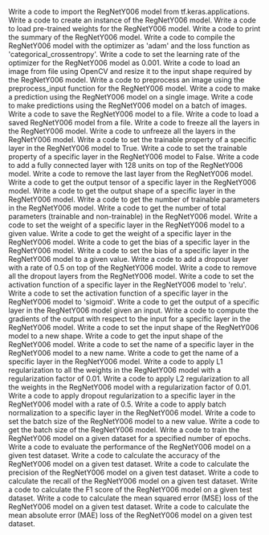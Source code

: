 Write a code to import the RegNetY006 model from tf.keras.applications.
Write a code to create an instance of the RegNetY006 model.
Write a code to load pre-trained weights for the RegNetY006 model.
Write a code to print the summary of the RegNetY006 model.
Write a code to compile the RegNetY006 model with the optimizer as 'adam' and the loss function as 'categorical_crossentropy'.
Write a code to set the learning rate of the optimizer for the RegNetY006 model as 0.001.
Write a code to load an image from file using OpenCV and resize it to the input shape required by the RegNetY006 model.
Write a code to preprocess an image using the preprocess_input function for the RegNetY006 model.
Write a code to make a prediction using the RegNetY006 model on a single image.
Write a code to make predictions using the RegNetY006 model on a batch of images.
Write a code to save the RegNetY006 model to a file.
Write a code to load a saved RegNetY006 model from a file.
Write a code to freeze all the layers in the RegNetY006 model.
Write a code to unfreeze all the layers in the RegNetY006 model.
Write a code to set the trainable property of a specific layer in the RegNetY006 model to True.
Write a code to set the trainable property of a specific layer in the RegNetY006 model to False.
Write a code to add a fully connected layer with 128 units on top of the RegNetY006 model.
Write a code to remove the last layer from the RegNetY006 model.
Write a code to get the output tensor of a specific layer in the RegNetY006 model.
Write a code to get the output shape of a specific layer in the RegNetY006 model.
Write a code to get the number of trainable parameters in the RegNetY006 model.
Write a code to get the number of total parameters (trainable and non-trainable) in the RegNetY006 model.
Write a code to set the weight of a specific layer in the RegNetY006 model to a given value.
Write a code to get the weight of a specific layer in the RegNetY006 model.
Write a code to get the bias of a specific layer in the RegNetY006 model.
Write a code to set the bias of a specific layer in the RegNetY006 model to a given value.
Write a code to add a dropout layer with a rate of 0.5 on top of the RegNetY006 model.
Write a code to remove all the dropout layers from the RegNetY006 model.
Write a code to set the activation function of a specific layer in the RegNetY006 model to 'relu'.
Write a code to set the activation function of a specific layer in the RegNetY006 model to 'sigmoid'.
Write a code to get the output of a specific layer in the RegNetY006 model given an input.
Write a code to compute the gradients of the output with respect to the input for a specific layer in the RegNetY006 model.
Write a code to set the input shape of the RegNetY006 model to a new shape.
Write a code to get the input shape of the RegNetY006 model.
Write a code to set the name of a specific layer in the RegNetY006 model to a new name.
Write a code to get the name of a specific layer in the RegNetY006 model.
Write a code to apply L1 regularization to all the weights in the RegNetY006 model with a regularization factor of 0.01.
Write a code to apply L2 regularization to all the weights in the RegNetY006 model with a regularization factor of 0.01.
Write a code to apply dropout regularization to a specific layer in the RegNetY006 model with a rate of 0.5.
Write a code to apply batch normalization to a specific layer in the RegNetY006 model.
Write a code to set the batch size of the RegNetY006 model to a new value.
Write a code to get the batch size of the RegNetY006 model.
Write a code to train the RegNetY006 model on a given dataset for a specified number of epochs.
Write a code to evaluate the performance of the RegNetY006 model on a given test dataset.
Write a code to calculate the accuracy of the RegNetY006 model on a given test dataset.
Write a code to calculate the precision of the RegNetY006 model on a given test dataset.
Write a code to calculate the recall of the RegNetY006 model on a given test dataset.
Write a code to calculate the F1 score of the RegNetY006 model on a given test dataset.
Write a code to calculate the mean squared error (MSE) loss of the RegNetY006 model on a given test dataset.
Write a code to calculate the mean absolute error (MAE) loss of the RegNetY006 model on a given test dataset.